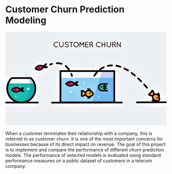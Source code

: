 # Customer Churn Prediction Modeling

![alt text](https://github.com/sp794uk/customer_churn_prediction_modeling/blob/main/Images/banner.jpg "banner image")

When a customer terminates their relationship with a company, this is referred to as customer churn. It is one of the most important concerns for businesses because of its direct impact on revenue. The goal of this project is to implement and compare the performance of different churn prediction models. The performance of selected models is evaluated using standard performance measures on a public dataset of customers in a telecom company.